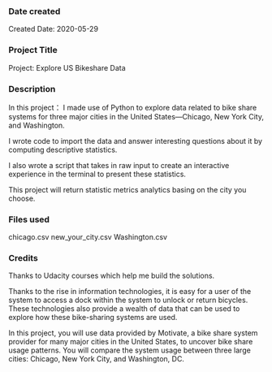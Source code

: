 ### Date created
Created Date: 2020-05-29

### Project Title
Project: Explore US Bikeshare Data

### Description
In this project：
I made use of Python to explore data related to bike share systems for three major cities in the United States—Chicago, New York City, and Washington.

I wrote code to import the data and answer interesting questions about it by computing descriptive statistics.

I also wrote a script that takes in raw input to
 create an interactive experience in the terminal to present these statistics.

 This project will return statistic metrics analytics basing on the city you choose.

### Files used
chicago.csv
new_your_city.csv
Washington.csv


### Credits
Thanks to Udacity courses which help me build the solutions.

Thanks to the rise in information technologies, it is easy for a user of the system to access a dock within the system to unlock or return bicycles. These technologies also provide a wealth of data that can be used to explore how these bike-sharing systems are used.

In this project, you will use data provided by Motivate, a bike share system provider for many major cities in the United States, to uncover bike share usage patterns. You will compare the system usage between three large cities: Chicago, New York City, and Washington, DC.
